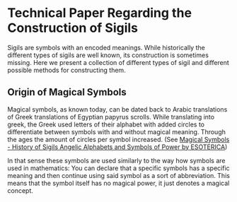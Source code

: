 <page>
  
  # Technical Paper Regarding the Construction of Sigils
  
  Sigils are symbols with an encoded meanings. While historically the different types of sigils are well known, its construction is sometimes missing. Here we present a collection of different types of sigil and different possible methods for constructing them.

  ## Origin of Magical Symbols

  Magical symbols, as known today, can be dated back to Arabic translations of Greek translations of Egyptian papyrus scrolls. While translating into greek, the Greek used letters of their alphabet with added circles to differentiate between symbols with and without magical meaning. Through the ages the amount of circles per symbol increased. (See [Magical Symbols - History of Sigils Angelic Alphabets and Symbols of Power by ESOTERICA](https://www.youtube.com/watch?v=7dhz4GR2yio))

  <interactive name="greekMagicSymbols"></interactive>

  In that sense these symbols are used similarly to the way how symbols are used in mathematics: You can declare that a specific symbols has a specific meaning and then continue using said symbol as a sort of abbreviation. This means that the symbol itself has no magical power, it just denotes a magical concept.
</page>